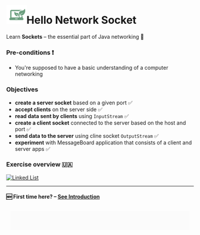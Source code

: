 # <img src="https://raw.githubusercontent.com/bobocode-projects/resources/master/image/logo_transparent_background.png" height=50/>Hello Network Socket

Learn **Sockets** – the essential part of Java networking 💪

### Pre-conditions ❗

* You're supposed to have a basic understanding of a computer networking

### Objectives

* **create a server socket** based on a given port ✅
* **accept clients** on the server side ✅
* **read data sent by clients** using `InputStream` ✅
* **create a client socket** connected to the server based on the host and port ✅
* **send data to the server** using cline socket `OutputStream` ✅
* **experiment** with MessageBoard application that consists of a client and server apps ✅

### Exercise overview 🇺🇦
[![Linked List](https://yt-embed.herokuapp.com/embed?v=31u5CoVDX5w)](https://youtu.be/31u5CoVDX5w)

---

#### 🆕 First time here? – [See Introduction](https://github.com/bobocode-projects/java-fundamentals-course/tree/main/0-0-intro#introduction)

##
<div align="center"><img src="https://raw.githubusercontent.com/bobocode-projects/resources/master/animation/GitHub%20Star_3.gif" height=50/></div>